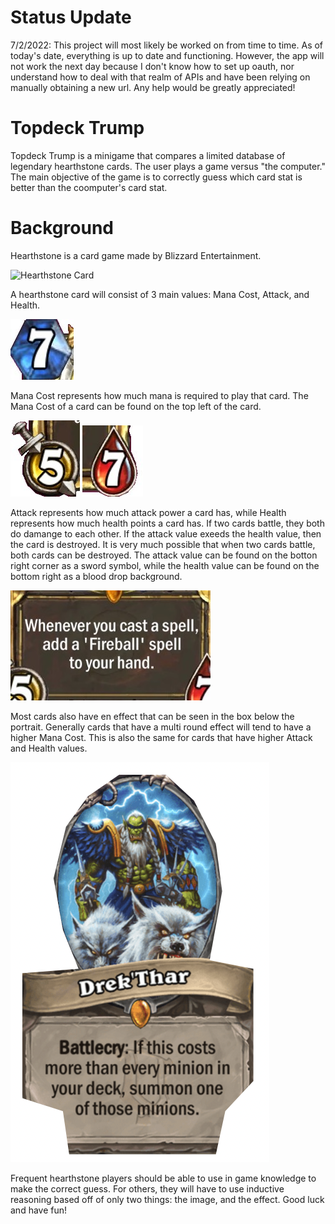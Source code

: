 # Status Update

7/2/2022: This project will most likely be worked on from time to time. As of today's date, everything is up to date and functioning. However, the app will not work the next day because I don't know how to set up oauth, nor understand how to deal with that realm of APIs and have been relying on manually obtaining a new url. Any help would be greatly appreciated! 

# Topdeck Trump

Topdeck Trump is a minigame that compares a limited database of legendary hearthstone cards. The user plays a game versus "the computer." The main objective of the game is to correctly guess which card stat is better than the coomputer's card stat. 

# Background

Hearthstone is a card game made by Blizzard Entertainment.

![Hearthstone Card](https://static.wikia.nocookie.net/hearthstone_gamepedia/images/4/4a/EX1_559_Premium1.png/revision/latest?cb=20220123081912)

A hearthstone card will consist of 3 main values: Mana Cost, Attack, and Health. 

![Mana Cost](photos/manaCost.jpg)

Mana Cost represents how much mana is required to play that card. The Mana Cost of a card can be found on the top left of the card. 

![Attack](photos/attackValue%20Small.jpeg) ![Health](photos/HealthValue.jpg)

Attack represents how much attack power a card has, while Health represents how much health points a card has. If two cards battle, they both do damange to each other. If the attack value exeeds the health value, then the card is destroyed. It is very much possible that when two cards battle, both cards can be destroyed. The attack value can be found on the botton right corner as a sword symbol, while the health value can be found on the bottom right as a blood drop background.

![Textbox](photos/Textbox%20Small.jpeg)

Most cards also have en effect that can be seen in the box below the portrait. Generally cards that have a multi round effect will tend to have a higher Mana Cost. This is also the same for cards that have higher Attack and Health values. 

![CroppedIImage](photos/crop.png)

Frequent hearthstone players should be able to use in game knowledge to make the correct guess. For others, they will have to use inductive reasoning based off of only two things: the image, and the effect. Good luck and have fun! 

